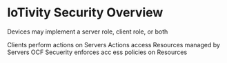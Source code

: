IoTivity Security Overview
==========================

Devices may implement a server role, client role, or both

Clients perform actions on Servers
Actions access Resources managed by Servers
OCF Secuerity enforces acc ess policies on Resources
